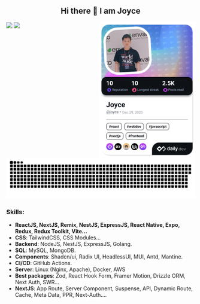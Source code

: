 <div align="center">
  <h2> 
    Hi there 👋  I am Joyce
  </h2>
</div>

<a href="https://app.daily.dev/joyce"><img src="./devcard.png" width="256" align="right" alt="Joyce's Dev Card"/></a>

<a>
  <img height="170px" src="https://github-readme-stats.vercel.app/api?username=daonham&show_icons=true&bg_color=30,e96443,904e95&title_color=fff&text_color=fff&icon_color=fff" />
  <img height="170px" src="https://github-readme-stats.vercel.app/api/top-langs/?username=daonham&hide=html&hide_title=true&hide_border=true&layout=compact&langs_count=7&exclude_repo=comp426,Redventures-Movie-Quotes&text_color=fff&icon_color=fff&bg_color=30,e96443,904e95&theme=graywhite" />
</a>

<p align="center">
 <img width="1000" src="github-snake.svg" alt="snake"/>
</p>

### Skills:
- **ReactJS, NextJS, Remix, NestJS, ExpressJS, React Native, Expo, Redux, Redux Toolkit, Vite...**
- **CSS**: TailwindCSS, CSS Modules...
- **Backend**: NodeJS, NestJS, ExpressJS, Golang.
- **SQL**: MySQL, MongoDB.
- **Components**: Shadcn/ui, Radix UI, HeadlessUI, MUI, Antd, Mantine.
- **CI/CD**: GitHub Actions.
- **Server**: Linux (Nginx, Apache), Docker, AWS
- **Best packages**: Zod, React Hook Form, Framer Motion, Drizzle ORM, Next Auth, SWR...
- **NextJS**: App Route, Server Component, Suspense, API, Dynamic Route, Cache, Meta Data, PPR, Next-Auth....

